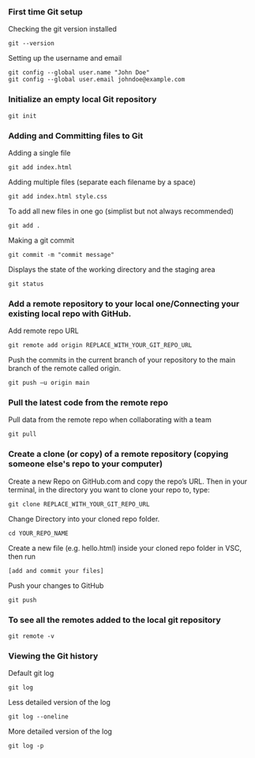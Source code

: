 ### First time Git setup

Checking the git version installed

```
git --version
```

Setting up the username and email

```
git config --global user.name "John Doe"
git config --global user.email johndoe@example.com
```

### Initialize an empty local Git repository

```
git init
```

### Adding and Committing files to Git

Adding a single file

```
git add index.html
```

Adding multiple files (separate each filename by a space)

```
git add index.html style.css
```

To add all new files in one go (simplist but not always recommended)

```
git add .
```

Making a git commit

```
git commit -m "commit message"
```

Displays the state of the working directory and the staging area

```
git status
```

### Add a remote repository to your local one/Connecting your existing local repo with GitHub.

Add remote repo URL

```
git remote add origin REPLACE_WITH_YOUR_GIT_REPO_URL
```

Push the commits in the current branch of your repository to the main branch of the remote called origin.

```
git push –u origin main
```

### Pull the latest code from the remote repo

Pull data from the remote repo when collaborating with a team

```
git pull
```

### Create a clone (or copy) of a remote repository (copying someone else's repo to your computer)

Create a new Repo on GitHub.com and copy the repo’s URL. Then in your terminal, in the directory you want to clone your repo to, type:

```
git clone REPLACE_WITH_YOUR_GIT_REPO_URL
```

Change Directory into your cloned repo folder.

```
cd YOUR_REPO_NAME
```

Create a new file (e.g. hello.html) inside your cloned repo folder in VSC, then run

```
[add and commit your files]
```

Push your changes to GitHub

```
git push
```

### To see all the remotes added to the local git repository

```
git remote -v
```

### Viewing the Git history

Default git log

```
git log
```

Less detailed version of the log

```
git log --oneline
```

More detailed version of the log

```
git log -p
```
